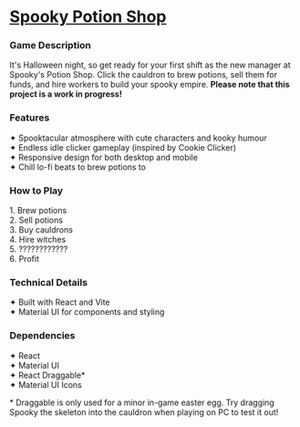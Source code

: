 # [Spooky Potion Shop](https://spooky-potion-shop.pages.dev/)

### Game Description
It's Halloween night, so get ready for your first shift as the new manager at Spooky's Potion Shop. Click the cauldron to brew potions, sell them for funds, and hire workers to build your spooky empire. **Please note that this project is a work in progress!**

### Features
✦ Spooktacular atmosphere with cute characters and kooky humour
<br>✦ Endless idle clicker gameplay (inspired by Cookie Clicker)
<br>✦ Responsive design for both desktop and mobile
<br>✦ Chill lo-fi beats to brew potions to

### How to Play
<p>1. Brew potions
<br>2. Sell potions
<br>3. Buy cauldrons
<br>4. Hire witches
<br>5. ????????????
<br>6. Profit

### Technical Details
✦ Built with React and Vite
<br>✦ Material UI for components and styling

### Dependencies
✦ React
<br>✦ Material UI
<br>✦ React Draggable*
<br>✦ Material UI Icons

\* Draggable is only used for a minor in-game easter egg. Try dragging Spooky the skeleton into the cauldron when playing on PC to test it out!
